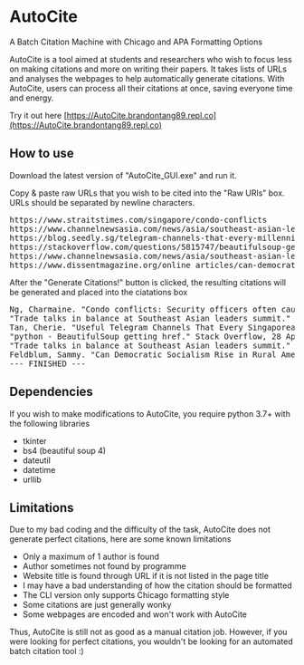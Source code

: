 # AutoCite
A Batch Citation Machine with Chicago and APA Formatting Options

AutoCite is a tool aimed at students and researchers who wish to focus less on making citations and more on writing their papers. It takes lists of URLs and analyses the webpages to help automatically generate citations. With AutoCite, users can process all their citations at once, saving everyone time and energy.

Try it out here [https://AutoCite.brandontang89.repl.co](https://AutoCite.brandontang89.repl.co)

## How to use
Download the latest version of "AutoCite_GUI.exe" and run it.

Copy & paste raw URLs that you wish to be cited into the "Raw URls" box. URLs should be separated by newline characters.
<pre>
https://www.straitstimes.com/singapore/condo-conflicts
https://www.channelnewsasia.com/news/asia/southeast-asian-leaders-meet-us-china-trade-war-asean-summit-12057538
https://blog.seedly.sg/telegram-channels-that-every-millennials-singapore-must-have/
https://stackoverflow.com/questions/5815747/beautifulsoup-getting-href
https://www.channelnewsasia.com/news/asia/southeast-asian-leaders-meet-us-china-trade-war-asean-summit-12057538
https://www.dissentmagazine.org/online_articles/can-democratic-socialism-rise-in-rural-america
</pre>

After the "Generate Citations!" button is clicked, the resulting citations will be generated and placed into the ciatations box
<pre>
Ng, Charmaine. "Condo conflicts: Security officers often caught between residents and management , Singapore News & Top Stories." The Straits Times, 03 Nov 2019, https://www.straitstimes.com/singapore/condo-conflicts. (retrieved 04 Nov 2019).
"Trade talks in balance at Southeast Asian leaders summit." CNA, 02 Nov 2019, https://www.channelnewsasia.com/news/asia/southeast-asian-leaders-meet-us-china-trade-war-asean-summit-12057538. (retrieved 04 Nov 2019).
Tan, Cherie. "Useful Telegram Channels That Every Singaporean Needs To Join." Seedly, 15 Oct 2019, https://blog.seedly.sg/telegram-channels-that-every-millennials-singapore-must-have/. (retrieved 04 Nov 2019).
"python - BeautifulSoup getting href." Stack Overflow, 28 Apr 2011, https://stackoverflow.com/questions/5815747/beautifulsoup-getting-href. (retrieved 04 Nov 2019).
"Trade talks in balance at Southeast Asian leaders summit." CNA, 02 Nov 2019, https://www.channelnewsasia.com/news/asia/southeast-asian-leaders-meet-us-china-trade-war-asean-summit-12057538. (retrieved 04 Nov 2019).
Feldblum, Sammy. "Can Democratic Socialism Rise in Rural America?." Dissentmagazine, https://www.dissentmagazine.org/online_articles/can-democratic-socialism-rise-in-rural-america. (retrieved 04 Nov 2019).
--- FINISHED ---
</pre>

## Dependencies
If you wish to make modifications to AutoCite, you require python 3.7+ with the following libraries
- tkinter
- bs4 (beautiful soup 4)
- dateutil
- datetime 
- urllib

## Limitations
Due to my bad coding and the difficulty of the task, AutoCite does not generate perfect citations, here are some known limitations
- Only a maximum of 1 author is found
- Author sometimes not found by programme
- Website title is found through URL if it is not listed in the page title
- I may have a bad understanding of how the citation should be formatted
- The CLI version only supports Chicago formatting style
- Some citations are just generally wonky
- Some webpages are encoded and won't work with AutoCite

Thus, AutoCite is still not as good as a manual citation job. However, if you were looking for perfect citations, you wouldn't be looking for an automated batch citation tool :)
